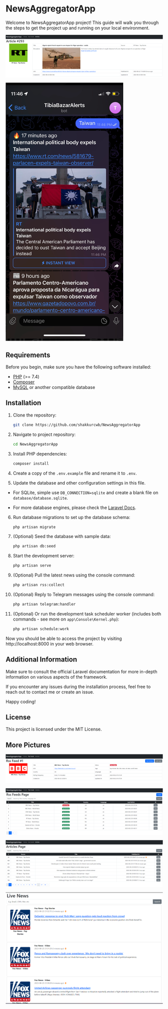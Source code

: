 # NewsAggregatorApp

Welcome to NewsAggregatorApp project! This guide will walk you through the steps to get the project up and running on your local environment.

![Main Picture](picture-4.png)

![Telegram Bot](picture-5.png)

## Requirements

Before you begin, make sure you have the following software installed:

- [PHP](https://www.php.net/manual/en/install.php) (>= 7.4)
- [Composer](https://getcomposer.org/download/)
- [MySQL](https://dev.mysql.com/downloads/installer/) or another compatible database

## Installation

1. Clone the repository:

   ```sh
   git clone https://github.com/shakkurcwb/NewsAggregatorApp
   ```

2. Navigate to project repository:

    ```sh
    cd NewsAggregatorApp
    ```

3. Install PHP dependencies:

    ```sh
    composer install
    ```

4. Create a copy of the `.env.example` file and rename it to `.env`.

5. Update the database and other configuration settings in this file.

- For SQLite, simple use `DB_CONNECTION=sqlite` and create a blank file on `database/database.sqlite`.

- For more database engines, please check the [Laravel Docs](https://laravel.com/docs/8.x/database#configuration).

6. Run database migrations to set up the database schema:

    ```sh
    php artisan migrate
    ```

7. (Optional) Seed the database with sample data:

    ```sh
    php artisan db:seed
    ```

8. Start the development server:

    ```sh
    php artisan serve
    ```

9. (Optional) Pull the latest news using the console command:

    ```sh
    php artisan rss:collect
    ```

10. (Optional) Reply to Telegram messages using the console command:

    ```sh
    php artisan telegram:handler
    ```

11. (Optional) Or run the development task scheduler worker (includes both commands - see more on `app\Console\Kernel.php`):

    ```sh
    php artisan schedule:work
    ```

Now you should be able to access the project by visiting http://localhost:8000 in your web browser.

## Additional Information

Make sure to consult the official Laravel documentation for more in-depth information on various aspects of the framework.

If you encounter any issues during the installation process, feel free to reach out to contact me or create an issue.

Happy coding!

## License

This project is licensed under the MIT License.

## More Pictures

![Picture 1](picture-1.png)

![Picture 2](picture-2.png)

![Picture 3](picture-3.png)

![Picture 6](picture-6.png)